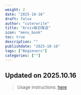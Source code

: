 ```yaml
---
weight: 2
date: "2025-10-16"
draft: false
author: "cuterwrite"
title: "Arxiv每日推送"
icon: "menu_book"
toc: true
description: ""
publishdate: "2025-10-16"
tags: ["Beginners"]
categories: [""]
---
```

## Updated on 2025.10.16
> Usage instructions: [here](./docs/README.md#usage)

